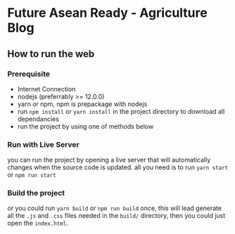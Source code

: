 # Future Asean Ready - Agriculture Blog

## How to run the web
### Prerequisite
* Internet Connection
* nodejs (preferrably >= 12.0.0)
* yarn or npm, npm is prepackage with nodejs
* run `npm install` or `yarn install` in the project directory to download all dependancies
* run the project by using one of methods below

### Run with Live Server
you can run the project by opening a live server that will automatically changes when the source code is updated. all you need is to run `yarn start` or `npm run start`

### Build the project
or you could run `yarn build` or `npm run build` once, this will lead generate all the `.js` and `.css` files needed in the `build/` directory, then you could just open the `index.html`.